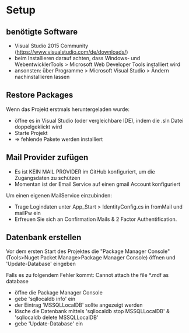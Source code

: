 # Setup
## benötigte Software
- Visual Studio 2015 Community (https://www.visualstudio.com/de/downloads/)
- beim Installieren darauf achten, dass Windows- und WebentwicklerTools > Microsoft Web Developer Tools installiert wird
- ansonsten: über Programme > Microsoft Visual Studio > Ändern nachinstallieren lassen

## Restore Packages
Wenn das Projekt erstmals heruntergeladen wurde: 
- öffne es in Visual Studio (oder vergleichbare IDE), indem die .sln Datei doppelgeklickt wird
- Starte Projekt
- => fehlende Pakete werden installiert

## Mail Provider zufügen
- Es ist KEIN MAIL PROVIDER im GitHub konfiguriert, um die Zugangsdaten zu schützen
- Momentan ist der Email Service auf einen gmail Account konfiguriert

Um einen eigenen MailService einzubinden:
- Trage Logindaten unter App_Start > IdentityConfig.cs in fromMail und mailPw ein
- Erfreuen Sie sich an Confirmation Mails & 2 Factor Authentification.

## Datenbank erstellen
Vor dem ersten Start des Projektes die "Package Manager Console" (Tools>Nuget Packet Manage>Package Manager Console) öffnen und 'Update-Database' eingeben

Falls es zu folgendem Fehler kommt: Cannot attach the file *.mdf as database

- öffne die Package Manager Console
- gebe 'sqllocaldb info' ein
- der Eintrag 'MSSQLLocalDB' sollte angezeigt werden
- lösche die Datenbank mittels 'sqllocaldb stop MSSQLLocalDB' & 'sqllocaldb delete MSSQLLocalDB'
- gebe 'Update-Database' ein
